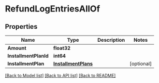 # RefundLogEntriesAllOf

## Properties

Name | Type | Description | Notes
------------ | ------------- | ------------- | -------------
**Amount** | **float32** |  | 
**InstallmentPlanId** | **int64** |  | 
**InstallmentPlan** | [**InstallmentPlans**](InstallmentPlans.md) |  | [optional] 

[[Back to Model list]](../README.md#documentation-for-models) [[Back to API list]](../README.md#documentation-for-api-endpoints) [[Back to README]](../README.md)


